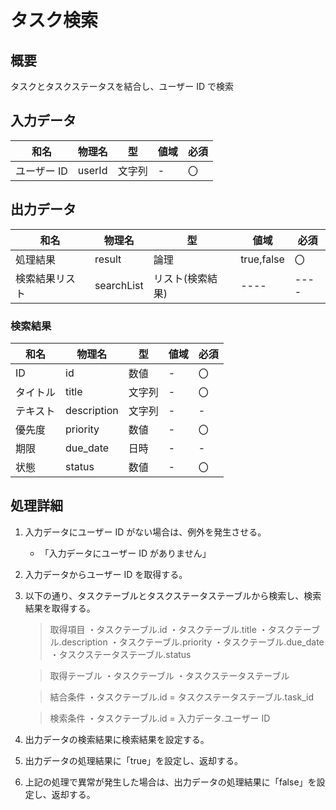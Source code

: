 # タスク検索

## 概要

タスクとタスクステータスを結合し、ユーザー ID で検索

## 入力データ

| 和名        | 物理名 | 型     | 値域 | 必須 |
| ----------- | ------ | ------ | ---- | ---- |
| ユーザー ID | userId | 文字列 | -    | 〇   |

## 出力データ

| 和名           | 物理名     | 型               | 値域       | 必須 |
| -------------- | ---------- | ---------------- | ---------- | ---- |
| 処理結果       | result     | 論理             | true,false | 〇   |
| 検索結果リスト | searchList | リスト(検索結果) | ----       | ---- |

### 検索結果

| 和名     | 物理名      | 型     | 値域 | 必須 |
| -------- | ----------- | ------ | ---- | ---- |
| ID       | id          | 数値   | -    | 〇   |
| タイトル | title       | 文字列 | -    | 〇   |
| テキスト | description | 文字列 | -    | -    |
| 優先度   | priority    | 数値   | -    | 〇   |
| 期限     | due_date    | 日時   | -    | -    |
| 状態     | status      | 数値   | -    | 〇   |

## 処理詳細

1. 入力データにユーザー ID がない場合は、例外を発生させる。
   - 「入力データにユーザー ID がありません」
2. 入力データからユーザー ID を取得する。
3. 以下の通り、タスクテーブルとタスクステータステーブルから検索し、検索結果を取得する。

   > 取得項目
   > ・タスクテーブル.id
   > ・タスクテーブル.title
   > ・タスクテーブル.description
   > ・タスクテーブル.priority
   > ・タスクテーブル.due_date
   > ・タスクステータステーブル.status

   > 取得テーブル
   > ・タスクテーブル
   > ・タスクステータステーブル

   > 結合条件
   > ・タスクテーブル.id = タスクステータステーブル.task_id

   > 検索条件
   > ・タスクテーブル.id = 入力データ.ユーザー ID
4. 出力データの検索結果に検索結果を設定する。
5. 出力データの処理結果に「true」を設定し、返却する。
6. 上記の処理で異常が発生した場合は、出力データの処理結果に「false」を設定し、返却する。
